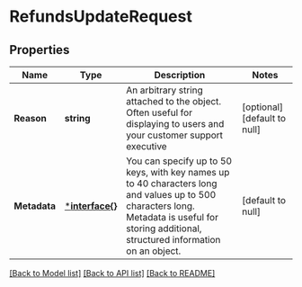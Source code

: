 # RefundsUpdateRequest

## Properties
Name | Type | Description | Notes
------------ | ------------- | ------------- | -------------
**Reason** | **string** | An arbitrary string attached to the object. Often useful for displaying to users and your customer support executive | [optional] [default to null]
**Metadata** | [***interface{}**](interface{}.md) | You can specify up to 50 keys, with key names up to 40 characters long and values up to 500 characters long. Metadata is useful for storing additional, structured information on an object. | [default to null]

[[Back to Model list]](../README.md#documentation-for-models) [[Back to API list]](../README.md#documentation-for-api-endpoints) [[Back to README]](../README.md)

